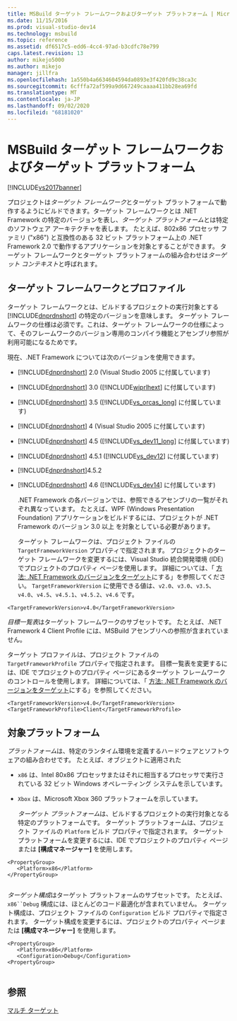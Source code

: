 ```yaml
---
title: MSBuild ターゲット フレームワークおよびターゲット プラットフォーム | Microsoft Docs
ms.date: 11/15/2016
ms.prod: visual-studio-dev14
ms.technology: msbuild
ms.topic: reference
ms.assetid: df6517c5-edd6-4cc4-97ad-b3cdfc78e799
caps.latest.revision: 13
author: mikejo5000
ms.author: mikejo
manager: jillfra
ms.openlocfilehash: 1a550b4a6634604594da0893e3f420fd9c38ca3c
ms.sourcegitcommit: 6cfffa72af599a9d667249caaaa411bb28ea69fd
ms.translationtype: MT
ms.contentlocale: ja-JP
ms.lasthandoff: 09/02/2020
ms.locfileid: "68181020"
---
```

# <a name="msbuild-target-framework-and-target-platform"></a>MSBuild ターゲット フレームワークおよびターゲット プラットフォーム
[!INCLUDE[vs2017banner](../includes/vs2017banner.md)]

プロジェクトは*ターゲット フレームワーク*とターゲット プラットフォームで動作するようにビルドできます。ターゲット フレームワークとは .NET Framework の特定のバージョンを表し、*ターゲット プラットフォーム*とは特定のソフトウェア アーキテクチャを表します。  たとえば、802x86 プロセッサ ファミリ ("x86") と互換性のある 32 ビット プラットフォーム上の .NET Framework 2.0 で動作するアプリケーションを対象とすることができます。 ターゲット フレームワークとターゲット プラットフォームの組み合わせは*ターゲット コンテキスト*と呼ばれます。  
  
## <a name="target-framework-and-profile"></a>ターゲット フレームワークとプロファイル  
 ターゲット フレームワークとは、ビルドするプロジェクトの実行対象とする [!INCLUDE[dnprdnshort](../includes/dnprdnshort-md.md)] の特定のバージョンを意味します。 ターゲット フレームワークの仕様は必須です。これは、ターゲット フレームワークの仕様によって、そのフレームワークのバージョン専用のコンパイラ機能とアセンブリ参照が利用可能になるためです。  
  
 現在、.NET Framework については次のバージョンを使用できます。  
  
- [!INCLUDE[dnprdnshort](../includes/dnprdnshort-md.md)] 2.0 (Visual Studio 2005 に付属しています)  
  
- [!INCLUDE[dnprdnshort](../includes/dnprdnshort-md.md)] 3.0 ([!INCLUDE[wiprlhext](../includes/wiprlhext-md.md)] に付属しています)  
  
- [!INCLUDE[dnprdnshort](../includes/dnprdnshort-md.md)] 3.5 ([!INCLUDE[vs_orcas_long](../includes/vs-orcas-long-md.md)] に付属しています)  
  
- [!INCLUDE[dnprdnshort](../includes/dnprdnshort-md.md)] 4 (Visual Studio 2005 に付属しています)  
  
- [!INCLUDE[dnprdnshort](../includes/dnprdnshort-md.md)] 4.5 ([!INCLUDE[vs_dev11_long](../includes/vs-dev11-long-md.md)] に付属しています)  
  
- [!INCLUDE[dnprdnshort](../includes/dnprdnshort-md.md)] 4.5.1 ([!INCLUDE[vs_dev12](../includes/vs-dev12-md.md)] に付属しています)  
  
- [!INCLUDE[dnprdnshort](../includes/dnprdnshort-md.md)]4.5.2  
  
- [!INCLUDE[dnprdnshort](../includes/dnprdnshort-md.md)] 4.6 ([!INCLUDE[vs_dev14](../includes/vs-dev14-md.md)] に付属しています)  
  
  .NET Framework の各バージョンでは、参照できるアセンブリの一覧がそれぞれ異なっています。 たとえば、WPF (Windows Presentation Foundation) アプリケーションをビルドするには、プロジェクトが .NET Framework のバージョン 3.0 以上 を対象としている必要があります。  
  
  ターゲット フレームワークは、プロジェクト ファイルの `TargetFrameworkVersion` プロパティで指定されます。 プロジェクトのターゲット フレームワークを変更するには、Visual Studio 統合開発環境 (IDE) でプロジェクトのプロパティ ページを使用します。 詳細については、「 [方法: .NET Framework のバージョンをターゲット](../ide/how-to-target-a-version-of-the-dotnet-framework.md)にする」を参照してください。 `TargetFrameworkVersion` に使用できる値は、`v2.0`、`v3.0`、`v3.5`、`v4.0`、`v4.5`、`v4.5.1`、`v4.5.2`、`v4.6` です。  
  
```  
<TargetFrameworkVersion>v4.0</TargetFrameworkVersion>  
```  
  
 *目標一覧表*はターゲット フレームワークのサブセットです。 たとえば、.NET Framework 4 Client Profile には、MSBuild アセンブリへの参照が含まれていません。  
  
 ターゲット プロファイルは、プロジェクト ファイルの `TargetFrameworkProfile` プロパティで指定されます。 目標一覧表を変更するには、IDE でプロジェクトのプロパティ ページにあるターゲット フレームワークのコントロールを使用します。 詳細については、「 [方法: .NET Framework のバージョンをターゲット](../ide/how-to-target-a-version-of-the-dotnet-framework.md)にする」を参照してください。  
  
```  
<TargetFrameworkVersion>v4.0</TargetFrameworkVersion>  
<TargetFrameworkProfile>Client</TargetFrameworkProfile>  
```  
  
## <a name="target-platform"></a>対象プラットフォーム  
 *プラットフォーム*は、特定のランタイム環境を定義するハードウェアとソフトウェアの組み合わせです。 たとえば、オブジェクトに適用された  
  
- `x86` は、Intel 80x86 プロセッサまたはそれに相当するプロセッサで実行されている 32 ビット Windows オペレーティング システムを示しています。  
  
- `Xbox` は、Microsoft Xbox 360 プラットフォームを示しています。  
  
  *ターゲット プラットフォーム*は、ビルドするプロジェクトの実行対象となる特定のプラットフォームです。 ターゲット プラットフォームは、プロジェクト ファイルの `Platform` ビルド プロパティで指定されます。 ターゲット プラットフォームを変更するには、IDE でプロジェクトのプロパティ ページまたは **[構成マネージャー]** を使用します。  
  
```  
<PropertyGroup>  
   <Platform>x86</Platform>  
</PropertyGroup>  
  
```  
  
 *ターゲット構成*はターゲット プラットフォームのサブセットです。 たとえば、`x86``Debug` 構成には、ほとんどのコード最適化が含まれていません。 ターゲット構成は、プロジェクト ファイルの `Configuration` ビルド プロパティで指定されます。 ターゲット構成を変更するには、プロジェクトのプロパティ ページまたは **[構成マネージャー]** を使用します。  
  
```  
<PropertyGroup>  
   <Platform>x86</Platform>  
   <Configuration>Debug</Configuration>  
<PropertyGroup>  
  
```  
  
## <a name="see-also"></a>参照  
 [マルチ ターゲット](../msbuild/msbuild-multitargeting-overview.md)

